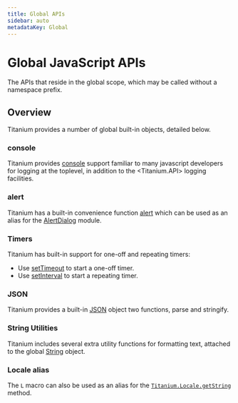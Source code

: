 ```yaml
---
title: Global APIs
sidebar: auto
metadataKey: Global
---
```


<Breadcrumb/>

# Global JavaScript APIs

The APIs that reside in the global scope, which may be called without a namespace prefix.

## Overview

Titanium provides a number of global built-in objects, detailed below.

### console

Titanium provides [console](global/console.md) support familiar to many javascript developers for logging at the toplevel, in addition to the <Titanium.API> logging facilities.

### alert

Titanium has a built-in convenience function [alert](global/alert.md) which can be used as an alias for the [AlertDialog](titanium/ui/alertdialog) module.

### Timers

Titanium has built-in support for one-off and repeating timers:
* Use [setTimeout](global.md#settimeout) to start a one-off timer.
* Use  [setInterval](global.md#setinterval) to start a repeating timer.

### JSON

Titanium provides a built-in [JSON](global/json.md) object two functions, parse and stringify.

### String Utilities

Titanium includes several extra utility functions for formatting text, attached to the global [String](global/string.md) object.

### Locale alias

The `L` macro can also be used as an alias for the [`Titanium.Locale.getString`](titanium/locale.md#getstring) method.

<PropertyList/>
<MethodList/>